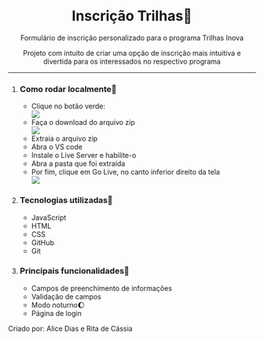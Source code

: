 <h1 align="center">Inscrição Trilhas🏅</h1>
<p align="center">Formulário de inscrição personalizado para o programa Trilhas Inova</p>
<p align="center">Projeto com intuito de criar uma opção de inscrição mais intuitiva e divertida para os interessados no respectivo programa</p><hr>
<ol>
  <li><h3>Como rodar localmente💫</h3></li>
    <ul>
      <li>Clique no botão verde:</li>
      <img src="https://github.com/user-attachments/assets/ff37f1d1-3ded-4cc6-9b8f-0d7565b81b0f">
      <li>Faça o download do arquivo zip</li>
      <img src="https://github.com/user-attachments/assets/534c35eb-24a2-44ad-abf4-8c79daf753b4">
      <li>Extraia o arquivo zip</li>
      <li>Abra o VS code</li>
      <li>Instale o Live Server e habilite-o</li>
      <li>Abra a pasta que foi extraída</li>
      <li>Por fim, clique em Go Live, no canto inferior direito da tela</li>
      <img src="https://github.com/user-attachments/assets/3877b66b-1064-475e-a878-9a1f3e1adea9"> 
    </ul>
  <li><h3>Tecnologias utilizadas🔧</h3></li>
    <ul>
      <li>JavaScript</li>
      <li>HTML</li>
      <li>CSS</li>
      <li>GitHub</li>
      <li>Git</li>
    </ul>
  <li><h3>Principais funcionalidades🌠</h3></li>
    <ul>
      <li>Campos de preenchimento de informações</li>
      <li>Validação de campos</li>
      <li>Modo noturno🌔</li>
      <li>Página de login</li>
    </ul>
</ol>

<p>Criado por: Alice Dias e Rita de Cássia</p>
